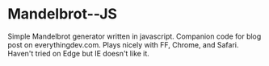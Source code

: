 # Mandelbrot--JS
Simple Mandelbrot generator written in javascript. Companion code for blog post on everythingdev.com. Plays nicely with FF, Chrome, and Safari. Haven't tried on Edge but IE doesn't like it.   
